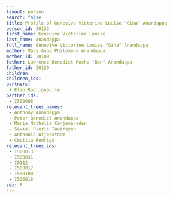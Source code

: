 ```yaml
---
layout: person
search: false
title: Profile of Genevive Victorine Louise "Gina" Anandappa
person_id: I0133
first_name: Genevive Victorine Louise
last_name: Anandappa
full_name: Genevive Victorine Louise "Gina" Anandappa
mother: Mary Anna Philomena Anandappa
mother_id: I0109
father: Lawrence Benedict Roche "Ben" Anandappa
father_id: I0129
children:
children_ids:
partners:
 - Elmo Rodrigopulle
partner_ids:
 - I500098
relevant_trees_names:
 - Anthony Anandappa
 - Peter Benedict Anandappa
 - Maria Nathalia Canjemanaden
 - Saviel Pieris Tavarayan
 - Anthonia Wijeratnam
 - Cecilia Rodrigo
relevant_trees_ids:
 - I500013
 - I500031
 - I0112
 - I500017
 - I500100
 - I500018
sex: F
---
```


